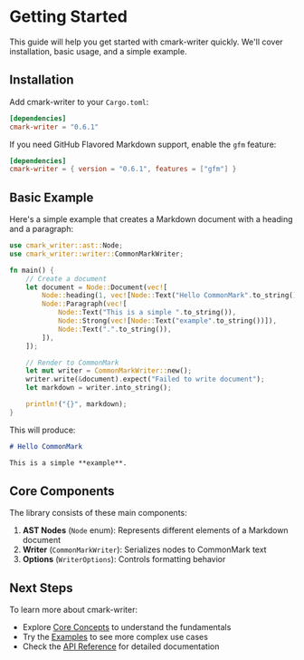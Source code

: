 # Getting Started

This guide will help you get started with cmark-writer quickly. We'll cover installation, basic usage, and a simple example.

## Installation

Add cmark-writer to your `Cargo.toml`:

```toml
[dependencies]
cmark-writer = "0.6.1"
```

If you need GitHub Flavored Markdown support, enable the `gfm` feature:

```toml
[dependencies]
cmark-writer = { version = "0.6.1", features = ["gfm"] }
```

## Basic Example

Here's a simple example that creates a Markdown document with a heading and a paragraph:

```rust
use cmark_writer::ast::Node;
use cmark_writer::writer::CommonMarkWriter;

fn main() {
    // Create a document
    let document = Node::Document(vec![
        Node::heading(1, vec![Node::Text("Hello CommonMark".to_string())]),
        Node::Paragraph(vec![
            Node::Text("This is a simple ".to_string()),
            Node::Strong(vec![Node::Text("example".to_string())]),
            Node::Text(".".to_string()),
        ]),
    ]);

    // Render to CommonMark
    let mut writer = CommonMarkWriter::new();
    writer.write(&document).expect("Failed to write document");
    let markdown = writer.into_string();

    println!("{}", markdown);
}
```

This will produce:

```markdown
# Hello CommonMark

This is a simple **example**.
```

## Core Components

The library consists of these main components:

1. **AST Nodes** (`Node` enum): Represents different elements of a Markdown document
2. **Writer** (`CommonMarkWriter`): Serializes nodes to CommonMark text
3. **Options** (`WriterOptions`): Controls formatting behavior

## Next Steps

To learn more about cmark-writer:

- Explore [Core Concepts](./core-concepts/index.md) to understand the fundamentals
- Try the [Examples](./examples/index.md) to see more complex use cases
- Check the [API Reference](./api-reference/index.md) for detailed documentation
